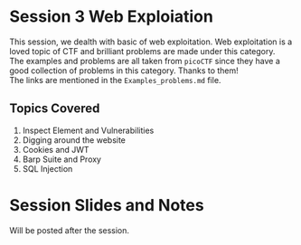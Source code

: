 # Session 3 Web Exploiation

This session, we dealth with basic of web exploitation. Web exploitation is a loved topic of CTF and brilliant problems are made under this category.
<br>
The examples and problems are all taken from `picoCTF` since they have a good collection of problems in this category. Thanks to them!
<br>The links are mentioned in the `Examples_problems.md` file.

## Topics Covered

1. Inspect Element and Vulnerabilities
2. Digging around the website
3. Cookies and JWT
4. Barp Suite and Proxy
5. SQL Injection

# Session Slides and Notes

Will be posted after the session.
